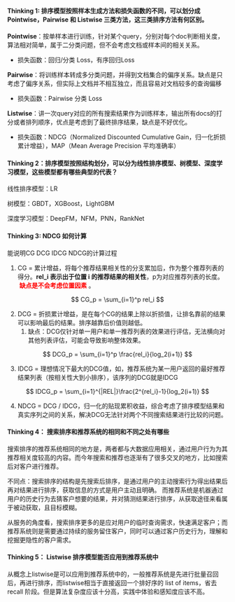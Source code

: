 #### Thinking 1: 排序模型按照样本生成方法和损失函数的不同，可以划分成Pointwise，Pairwise 和 Listwise 三类方法，这三类排序方法有何区别。

**Pointwise**：按单样本进行训练，针对某个query，分别对每个doc判断相关度，算法相对简单，属于二分类问题，但不会考虑文档或样本间的相关关系。

- 损失函数：回归/分类 Loss，有序回归Loss

**Pairwise**：将训练样本转成多分类问题，并得到文档集合的偏序关系。缺点是只考虑了偏序关系，但实际上文档并不相互独立，而且容易对文档较多的查询偏移

- 损失函数：Pairwise 分类 Loss

**Listwise**：讲一次query对应的所有搜索结果作为训练样本，输出所有docs的打分或者排列顺序，优点是考虑到了最终排序结果，缺点是不好优化。

- 损失函数：NDCG（Normalized Discounted Cumulative Gain，归一化折损累计增益），MAP（Mean Average Precision 平均准确率）



#### Thinking 2：排序模型按照结构划分，可以分为线性排序模型、树模型、深度学习模型，这些模型都有哪些典型的代表？

线性排序模型：LR

树模型：GBDT，XGBoost，LightGBM

深度学习模型：DeepFM，NFM，PNN，RankNet



#### Thinking 3: NDCG 如何计算

能说明CG DCG IDCG NDCG的计算过程

1. CG = 累计增益，将每个推荐结果相关性的分支累加后，作为整个推荐列表的得分。**rel_i 表示出于位置 i 的推荐结果的相关性**，p为对应推荐列表的长度。 <font color=red> **缺点是不会考虑位置因素** </font>。

$$
CG_p = \sum_{i=1}^p rel_i
$$



2. DCG = 折损累计增益，是在每个CG的结果上除以折损值，让排名靠前的结果可以影响最后的结果。排序越靠后价值则越低。
   1. 缺点：DCG仅针对单一用户和单一推荐列表的效果进行评估，无法横向对其他列表评估，可能会导致影响整体效果。

$$
DCG_p = \sum_{i=1}^p \frac{rel_i}{log_2(i+1)}
$$



3. IDCG = 理想情况下最大的DCG值，如，推荐系统为某一用户返回的最好推荐结果列表（按相关性大到小排序），该序列的DCG就是IDCG

$$
IDCG_p = \sum_{i=1}^{|REL|}\frac{2^{rel_i}-1}{log_2(i+1)}
$$



4. NDCG = DCG / IDCG，归一化的贴现累积收益，综合考虑了排序模型结果和真实序列之间的关系，解决DCG无法针对两个不同搜索结果进行比较的问题。



#### Thinking 4： 搜索排序和推荐系统的相同和不同之处有哪些

搜索排序的推荐系统相同的地方是，两者都与大数据应用相关，通过用户行为为其推荐相关度较高的内容。而今年搜索和推荐也逐渐有了很多交叉的地方，比如搜索后对客户进行推荐。

不同点：搜索排序的结构是先搜索后排序，是通过用户的主动搜索行为得出结果后再对结果进行排序，获取信息的方式是用户主动且明确。 而推荐系统是机器通过用户的历史行为去猜客户想要的结果，并对猜测结果进行排序，从获取途径来看属于被动获取，且目标模糊。

从服务的角度看，搜索排序更多的是应对用户的临时查询需求，快速满足客户；而推荐系统则是需要通过持续的服务留住客户，同时可以通过客户历史行为，理解和挖掘更隐性的客户需求。



#### Thinking 5： Listwise 排序模型能否应用到推荐系统中

从概念上listwise是可以应用到推荐系统中的，一般推荐系统是先进行批量召回后，再进行排序，而listwise相当于直接返回一个排好序的 list of items，省去 recall 阶段。但是算法复杂度应该十分高，实践中体验和感知度应该不高。

